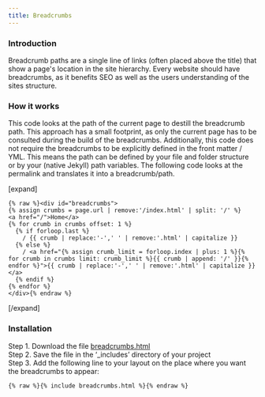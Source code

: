 ```yaml
---
title: Breadcrumbs
---
```


### Introduction

Breadcrumb paths are a single line of links (often placed above the title) that show a page's location in the site hierarchy. Every website should have breadcrumbs, as it benefits SEO as well as the users understanding of the sites structure.

### How it works

This code looks at the path of the current page to destill the breadcrumb path. This approach has a small footprint, as only the current page has to be consulted during the build of the breadcrumbs. Additionally, this code does not require the breadcrumbs to be explicitly defined in the front matter / YML. This means the path can be defined by your file and folder structure or by your (native Jekyll) path variables. The following code looks at the permalink and translates it into a breadcrumb/path.

[expand]

```
{% raw %}<div id="breadcrumbs">
{% assign crumbs = page.url | remove:'/index.html' | split: '/' %}
<a href="/">Home</a>
{% for crumb in crumbs offset: 1 %}
  {% if forloop.last %}
    / {{ crumb | replace:'-',' ' | remove:'.html' | capitalize }}
  {% else %}
    / <a href="{% assign crumb_limit = forloop.index | plus: 1 %}{% for crumb in crumbs limit: crumb_limit %}{{ crumb | append: '/' }}{% endfor %}">{{ crumb | replace:'-',' ' | remove:'.html' | capitalize }}</a>
  {% endif %}
{% endfor %}
</div>{% endraw %}
```

[/expand]

### Installation

Step 1. Download the file [breadcrumbs.html](https://raw.githubusercontent.com/jhvanderschee/jekyllcodex/gh-pages/_includes/breadcrumbs.html)
<br />Step 2. Save the file in the ‘_includes’ directory of your project
<br />Step 3. Add the following line to your layout on the place where you want the breadcrumbs to appear:

```
{% raw %}{% include breadcrumbs.html %}{% endraw %}
```